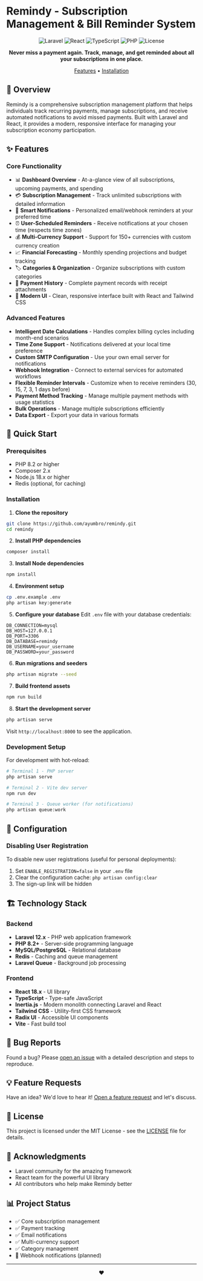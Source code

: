 # Remindy - Subscription Management & Bill Reminder System

<div align="center">
  
![Laravel](https://img.shields.io/badge/Laravel-12.x-FF2D20?style=for-the-badge&logo=laravel&logoColor=white)
![React](https://img.shields.io/badge/React-18.x-61DAFB?style=for-the-badge&logo=react&logoColor=black)
![TypeScript](https://img.shields.io/badge/TypeScript-5.x-3178C6?style=for-the-badge&logo=typescript&logoColor=white)
![PHP](https://img.shields.io/badge/PHP-8.2+-777BB4?style=for-the-badge&logo=php&logoColor=white)
![License](https://img.shields.io/badge/License-MIT-green?style=for-the-badge)

**Never miss a payment again. Track, manage, and get reminded about all your subscriptions in one place.**

[Features](#features) • [Installation](#installation)

</div>

## 🌟 Overview

Remindy is a comprehensive subscription management platform that helps individuals track recurring payments, manage subscriptions, and receive automated notifications to avoid missed payments. Built with Laravel and React, it provides a modern, responsive interface for managing your subscription economy participation.

## ✨ Features

### Core Functionality
- 📊 **Dashboard Overview** - At-a-glance view of all subscriptions, upcoming payments, and spending
- 💳 **Subscription Management** - Track unlimited subscriptions with detailed information
- 🔔 **Smart Notifications** - Personalized email/webhook reminders at your preferred time
- ⏰ **User-Scheduled Reminders** - Receive notifications at your chosen time (respects time zones)
- 💰 **Multi-Currency Support** - Support for 150+ currencies with custom currency creation
- 📈 **Financial Forecasting** - Monthly spending projections and budget tracking
- 🏷️ **Categories & Organization** - Organize subscriptions with custom categories
- 📎 **Payment History** - Complete payment records with receipt attachments
- 🎨 **Modern UI** - Clean, responsive interface built with React and Tailwind CSS

### Advanced Features
- **Intelligent Date Calculations** - Handles complex billing cycles including month-end scenarios
- **Time Zone Support** - Notifications delivered at your local time preference
- **Custom SMTP Configuration** - Use your own email server for notifications
- **Webhook Integration** - Connect to external services for automated workflows
- **Flexible Reminder Intervals** - Customize when to receive reminders (30, 15, 7, 3, 1 days before)
- **Payment Method Tracking** - Manage multiple payment methods with usage statistics
- **Bulk Operations** - Manage multiple subscriptions efficiently
- **Data Export** - Export your data in various formats

## 🚀 Quick Start

### Prerequisites

- PHP 8.2 or higher
- Composer 2.x
- Node.js 18.x or higher
- Redis (optional, for caching)

### Installation

1. **Clone the repository**
```bash
git clone https://github.com/ayumbro/remindy.git
cd remindy
```

2. **Install PHP dependencies**
```bash
composer install
```

3. **Install Node dependencies**
```bash
npm install
```

4. **Environment setup**
```bash
cp .env.example .env
php artisan key:generate
```

5. **Configure your database**
Edit `.env` file with your database credentials:
```env
DB_CONNECTION=mysql
DB_HOST=127.0.0.1
DB_PORT=3306
DB_DATABASE=remindy
DB_USERNAME=your_username
DB_PASSWORD=your_password
```

6. **Run migrations and seeders**
```bash
php artisan migrate --seed
```

7. **Build frontend assets**
```bash
npm run build
```

8. **Start the development server**
```bash
php artisan serve
```

Visit `http://localhost:8000` to see the application.

### Development Setup

For development with hot-reload:

```bash
# Terminal 1 - PHP server
php artisan serve

# Terminal 2 - Vite dev server
npm run dev

# Terminal 3 - Queue worker (for notifications)
php artisan queue:work
```

## 🔧 Configuration

### Disabling User Registration

To disable new user registrations (useful for personal deployments):

1. Set `ENABLE_REGISTRATION=false` in your `.env` file
2. Clear the configuration cache: `php artisan config:clear`
3. The sign-up link will be hidden

## 🏗️ Technology Stack

### Backend
- **Laravel 12.x** - PHP web application framework
- **PHP 8.2+** - Server-side programming language
- **MySQL/PostgreSQL** - Relational database
- **Redis** - Caching and queue management
- **Laravel Queue** - Background job processing

### Frontend
- **React 18.x** - UI library
- **TypeScript** - Type-safe JavaScript
- **Inertia.js** - Modern monolith connecting Laravel and React
- **Tailwind CSS** - Utility-first CSS framework
- **Radix UI** - Accessible UI components
- **Vite** - Fast build tool

## 🐛 Bug Reports

Found a bug? Please [open an issue](https://github.com/ayumbro/remindy/issues/new) with a detailed description and steps to reproduce.

## 💡 Feature Requests

Have an idea? We'd love to hear it! [Open a feature request](https://github.com/ayumbro/remindy/issues/new?labels=enhancement) and let's discuss.

## 📄 License

This project is licensed under the MIT License - see the [LICENSE](LICENSE) file for details.

## 🙏 Acknowledgments

- Laravel community for the amazing framework
- React team for the powerful UI library
- All contributors who help make Remindy better

## 📊 Project Status

- ✅ Core subscription management
- ✅ Payment tracking
- ✅ Email notifications
- ✅ Multi-currency support
- ✅ Category management
- 🚧 Webhook notifications (planned)

---

<div align="center">
  
**❤️**

</div>